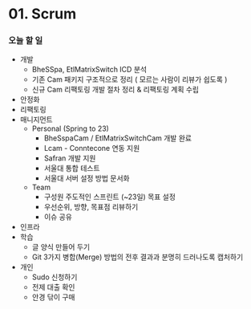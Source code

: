 # 01. Scrum

### 오늘 할 일

- 개발
    - BheSSpa, EtlMatrixSwitch ICD 분석
    - 기존 Cam 패키지 구조적으로 정리 ( 모르는 사람이 리뷰가 쉽도록 )
    - 신규 Cam 리팩토링 개발 절차 정리 & 리팩토링 계획 수립
- 안정화
- 리팩토링
- 매니지먼트
    - Personal (Spring to 23)
        - BheSspaCam / EtlMatrixSwitchCam 개발 완료
        - Lcam - Conntecone 연동 지원
        - Safran 개발 지원
        - 서울대 통합 테스트
        - 서울대 서버 설정 방법 문서화
    - Team
        - 구성원 주도적인 스프린트 (~23일) 목표 설정
        - 우선순위, 방향, 목표점 리뷰하기
        - 이슈 공유
- 인프라
- 학습
    - 글 양식 만들어 두기
    - Git 3가지 병합(Merge) 방법의 전후 결과과 분명히 드러나도록 캡처하기
- 개인
    - Sudo 신청하기
    - 전제 대출 확인
    - 안경 닦이 구매
